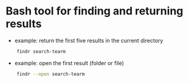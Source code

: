 # Bash tool for finding and returning results #

 - example: return the first five results in the current directory
     
```bash
	findr search-tearm
```
 - example: open the first result (folder or file)

```bash
	findr --open search-tearm
```